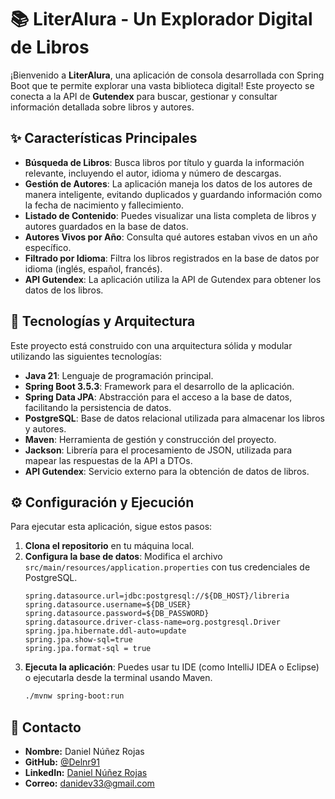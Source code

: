 # 📚 LiterAlura - Un Explorador Digital de Libros

¡Bienvenido a **LiterAlura**, una aplicación de consola desarrollada con Spring Boot que te permite explorar una vasta biblioteca digital! Este proyecto se conecta a la API de **Gutendex** para buscar, gestionar y consultar información detallada sobre libros y autores.

## ✨ Características Principales

* **Búsqueda de Libros**: Busca libros por título y guarda la información relevante, incluyendo el autor, idioma y número de descargas.
* **Gestión de Autores**: La aplicación maneja los datos de los autores de manera inteligente, evitando duplicados y guardando información como la fecha de nacimiento y fallecimiento.
* **Listado de Contenido**: Puedes visualizar una lista completa de libros y autores guardados en la base de datos.
* **Autores Vivos por Año**: Consulta qué autores estaban vivos en un año específico.
* **Filtrado por Idioma**: Filtra los libros registrados en la base de datos por idioma (inglés, español, francés).
* **API Gutendex**: La aplicación utiliza la API de Gutendex para obtener los datos de los libros.

## 🚀 Tecnologías y Arquitectura

Este proyecto está construido con una arquitectura sólida y modular utilizando las siguientes tecnologías:

* **Java 21**: Lenguaje de programación principal.
* **Spring Boot 3.5.3**: Framework para el desarrollo de la aplicación.
* **Spring Data JPA**: Abstracción para el acceso a la base de datos, facilitando la persistencia de datos.
* **PostgreSQL**: Base de datos relacional utilizada para almacenar los libros y autores.
* **Maven**: Herramienta de gestión y construcción del proyecto.
* **Jackson**: Librería para el procesamiento de JSON, utilizada para mapear las respuestas de la API a DTOs.
* **API Gutendex**: Servicio externo para la obtención de datos de libros.

## ⚙️ Configuración y Ejecución

Para ejecutar esta aplicación, sigue estos pasos:

1.  **Clona el repositorio** en tu máquina local.
2.  **Configura la base de datos**: Modifica el archivo `src/main/resources/application.properties` con tus credenciales de PostgreSQL.
    ```properties
    spring.datasource.url=jdbc:postgresql://${DB_HOST}/libreria
    spring.datasource.username=${DB_USER}
    spring.datasource.password=${DB_PASSWORD}
    spring.datasource.driver-class-name=org.postgresql.Driver
    spring.jpa.hibernate.ddl-auto=update
    spring.jpa.show-sql=true
    spring.jpa.format-sql = true
    ```
3.  **Ejecuta la aplicación**: Puedes usar tu IDE (como IntelliJ IDEA o Eclipse) o ejecutarla desde la terminal usando Maven.
    ```bash
    ./mvnw spring-boot:run
    ```

## 📧 Contacto

* **Nombre:** Daniel Núñez Rojas
* **GitHub:** [@Delnr91](https://github.com/Delnr91)
* **LinkedIn:** [Daniel Núñez Rojas](https://www.linkedin.com/in/delnr91)
* **Correo:** [danidev33@gmail.com](mailto:danidev33@gmail.com)
